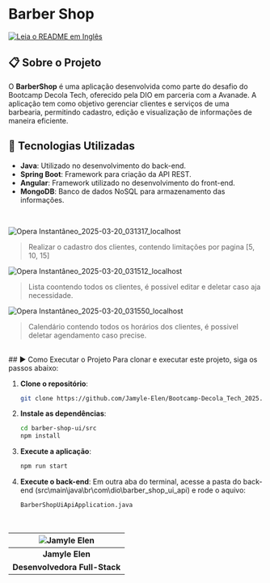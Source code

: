 # Barber Shop
[![Leia o README em Inglês](https://img.shields.io/badge/README-Inglês-yellow)](./README_EN.md)

## 📋 Sobre o Projeto
O **BarberShop** é uma aplicação desenvolvida como parte do desafio do Bootcamp Decola Tech, oferecido pela DIO em parceria com a Avanade. A aplicação tem como objetivo gerenciar clientes e serviços de uma barbearia, permitindo cadastro, edição e visualização de informações de maneira eficiente.

## 🚀 Tecnologias Utilizadas
- **Java**: Utilizado no desenvolvimento do back-end.
- **Spring Boot**: Framework para criação da API REST.
- **Angular**: Framework utilizado no desenvolvimento do front-end.
- **MongoDB**: Banco de dados NoSQL para armazenamento das informações.

<br>

![Opera Instantâneo_2025-03-20_031317_localhost](https://github.com/user-attachments/assets/e3d68e2f-b431-4974-8562-81c881d970da)
> Realizar o cadastro dos clientes, contendo limitações por pagina [5, 10, 15]

![Opera Instantâneo_2025-03-20_031512_localhost](https://github.com/user-attachments/assets/12edc12f-1fd3-4143-bb66-f234ea7d79ef)
> Lista coontendo todos os clientes, é possivel editar e deletar caso aja necessidade.

![Opera Instantâneo_2025-03-20_031550_localhost](https://github.com/user-attachments/assets/b633300b-6183-462a-be5a-79c254720867)
> Calendário contendo todos os horários dos clientes, é possivel deletar agendamento caso precise.

<br>
## ▶ Como Executar o Projeto
Para clonar e executar este projeto, siga os passos abaixo:

1. **Clone o repositório**:
   ```bash
   git clone https://github.com/Jamyle-Elen/Bootcamp-Decola_Tech_2025.git
   ```

2. **Instale as dependências**:
   ```bash
   cd barber-shop-ui/src
   npm install
   ```

3. **Execute a aplicação**:
   ```bash
   npm run start
   ```

4. **Execute o back-end**:
Em outra aba do terminal, acesse a pasta do back-end (src\main\java\br\com\dio\barber_shop_ui_api) e rode o aquivo:
	 ```bash
	 BarberShopUiApiApplication.java
	 ```
  
<br>

<div align=center>
	
| ![Jamyle Elen][img] |
|:--------------------:|
| **Jamyle Elen**      |
| **Desenvolvedora Full-Stack**     |

</div>

[img]: https://github.com/user-attachments/assets/4b3637cc-e1a0-45e4-af1b-6b37f3626ecb
